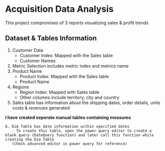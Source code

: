 # Acquisition Data Analysis
This project compromises of 3 reports visualizing sales & profit trends

## Dataset & Tables Information
1. Customer Data
   - Customer Index: Mapped with the Sales table
   - Customer Names
2. Metric Selection includes metric index and metrics name
3. Product Name
   - Product Index: Mapped with the Sales table
   - Product Name
4. Regions
    - Region Index: Mapped with Sales table
    - Other columns include territory, city and country
5. Sales table has information about the shipping dates, order details, units costs & revenues generated

**I have created seperate manual tables containing measures**
```
6. Dim Table has date information within specified dates
   - To create this table, open the power query editor to create a blank query (DateQuery function) and later call this function while creating the Dim Table
   (Check advanced editor in power query for reference)
```

